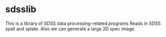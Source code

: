 # sdsslib
This is a library of SDSS data processing-related programs
Reads in SDSS spall and splate.   Also we can generate a large 2D spec image.

